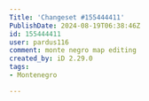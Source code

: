 ```yaml
---
Title: 'Changeset #155444411'
PublishDate: 2024-08-19T06:38:46Z
id: 155444411
user: pardus116
comment: monte negro map editing
created_by: iD 2.29.0
tags:
- Montenegro

---
```

